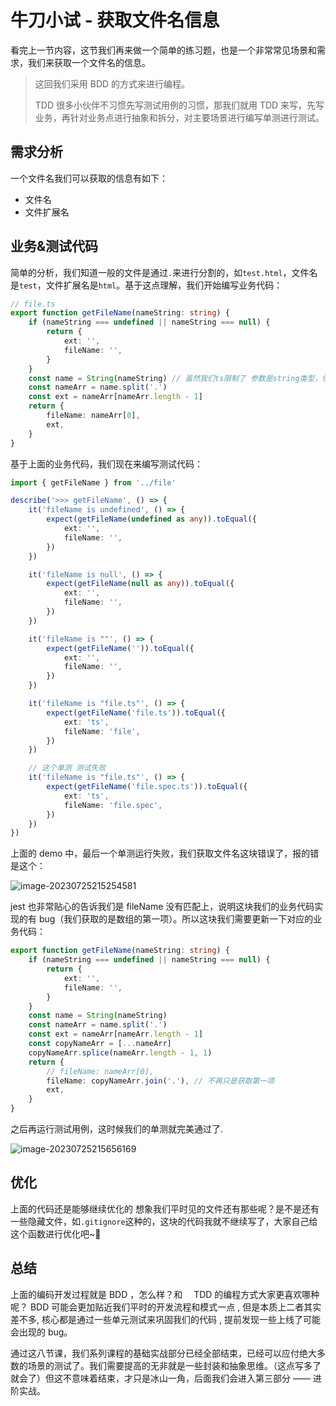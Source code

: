 # 牛刀小试 - 获取文件名信息

看完上一节内容，这节我们再来做一个简单的练习题，也是一个非常常见场景和需求，我们来获取一个文件名的信息。

> 这回我们采用 BDD 的方式来进行编程。
>
> TDD 很多小伙伴不习惯先写测试用例的习惯，那我们就用 TDD 来写，先写业务，再针对业务点进行抽象和拆分，对主要场景进行编写单测进行测试。

## 需求分析

一个文件名我们可以获取的信息有如下：

- 文件名
- 文件扩展名

## 业务&测试代码

简单的分析，我们知道一般的文件是通过`.`来进行分割的，如`test.html`，文件名是`test`，文件扩展名是`html`。基于这点理解，我们开始编写业务代码：

```ts
// file.ts
export function getFileName(nameString: string) {
	if (nameString === undefined || nameString === null) {
		return {
			ext: '',
			fileName: '',
		}
	}
	const name = String(nameString) // 虽然我们ts限制了 参数是string类型，但是保不齐会有新手同学传不同类型的参数，所以也可以做一层防御
	const nameArr = name.split('.')
	const ext = nameArr[nameArr.length - 1]
	return {
		fileName: nameArr[0],
		ext,
	}
}
```

基于上面的业务代码，我们现在来编写测试代码：

```ts
import { getFileName } from '../file'

describe('>>> getFileName', () => {
	it('fileName is undefined', () => {
		expect(getFileName(undefined as any)).toEqual({
			ext: '',
			fileName: '',
		})
	})

	it('fileName is null', () => {
		expect(getFileName(null as any)).toEqual({
			ext: '',
			fileName: '',
		})
	})

	it('fileName is ""', () => {
		expect(getFileName('')).toEqual({
			ext: '',
			fileName: '',
		})
	})

	it('fileName is "file.ts"', () => {
		expect(getFileName('file.ts')).toEqual({
			ext: 'ts',
			fileName: 'file',
		})
	})

	// 这个单测 测试失败
	it('fileName is "file.ts"', () => {
		expect(getFileName('file.spec.ts')).toEqual({
			ext: 'ts',
			fileName: 'file.spec',
		})
	})
})
```

上面的 demo 中，最后一个单测运行失败，我们获取文件名这块错误了，报的错是这个：

![image-20230725215254581](https://image.jimmyxuexue.top/img/202307252153699.png)

jest 也非常贴心的告诉我们是 fileName 没有匹配上，说明这块我们的业务代码实现的有 bug（我们获取的是数组的第一项）。所以这块我们需要更新一下对应的业务代码：

```ts
export function getFileName(nameString: string) {
	if (nameString === undefined || nameString === null) {
		return {
			ext: '',
			fileName: '',
		}
	}
	const name = String(nameString)
	const nameArr = name.split('.')
	const ext = nameArr[nameArr.length - 1]
	const copyNameArr = [...nameArr]
	copyNameArr.splice(nameArr.length - 1, 1)
	return {
		// fileName: nameArr[0],
		fileName: copyNameArr.join('.'), // 不再只是获取第一项
		ext,
	}
}
```

之后再运行测试用例，这时候我们的单测就完美通过了.

![image-20230725215656169](https://image.jimmyxuexue.top/img/202307252156214.png)

## 优化

上面的代码还是能够继续优化的 想象我们平时见的文件还有那些呢？是不是还有一些隐藏文件，如`.gitignore`这种的，这块的代码我就不继续写了，大家自己给这个函数进行优化吧~🤭

## 总结

上面的编码开发过程就是 BDD ，怎么样？和　 TDD 的编程方式大家更喜欢哪种呢？ BDD 可能会更加贴近我们平时的开发流程和模式一点 , 但是本质上二者其实差不多, 核心都是通过一些单元测试来巩固我们的代码 , 提前发现一些上线了可能会出现的 bug。

通过这八节课，我们系列课程的基础实战部分已经全部结束，已经可以应付绝大多数的场景的测试了。我们需要提高的无非就是一些封装和抽象思维。（这点写多了就会了）但这不意味着结束，才只是冰山一角，后面我们会进入第三部分 —— 进阶实战。

